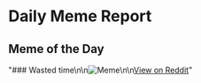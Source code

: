 # Daily Meme Report

## Meme of the Day
"### Wasted time\n\n![Meme](https://i.redd.it/tafafz5c203f1.png)\n\n[View on Reddit](https://redd.it/1kve6py)"
